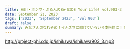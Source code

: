 ```yaml
---
title: 石川・ホンマ・ぶるんのBe-SIDE Your Life! vol.903-3
date: September 22, 2023
tags: ['2023', 'September 2023', 'vol.903']
draft: false
summary: みなさんのなれそめ！イナズマに向けていろいろ本格的に！！
---
```


http://project-phi.ddo.jp/ishikawa/ishikawa903_3.mp3
